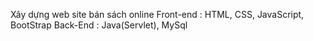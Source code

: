 Xây dựng web site bán sách online 
Front-end : HTML, CSS, JavaScript, BootStrap
Back-End : Java(Servlet), MySql
